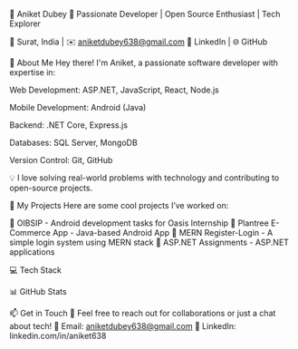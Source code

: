 📌 Aniket Dubey
🚀 Passionate Developer | Open Source Enthusiast | Tech Explorer

📍 Surat, India | ✉️ aniketdubey638@gmail.com
🔗 LinkedIn | 🌐 GitHub

🌟 About Me
Hey there! I'm Aniket, a passionate software developer with expertise in:

Web Development: ASP.NET, JavaScript, React, Node.js

Mobile Development: Android (Java)

Backend: .NET Core, Express.js

Databases: SQL Server, MongoDB

Version Control: Git, GitHub

💡 I love solving real-world problems with technology and contributing to open-source projects.

🚀 My Projects
Here are some cool projects I’ve worked on:

🔹 OIBSIP - Android development tasks for Oasis Internship
🔹 Plantree E-Commerce App - Java-based Android App
🔹 MERN Register-Login - A simple login system using MERN stack
🔹 ASP.NET Assignments - ASP.NET applications

💻 Tech Stack

📊 GitHub Stats

📫 Get in Touch
💬 Feel free to reach out for collaborations or just a chat about tech!
📩 Email: aniketdubey638@gmail.com
🔗 LinkedIn: linkedin.com/in/aniket638
